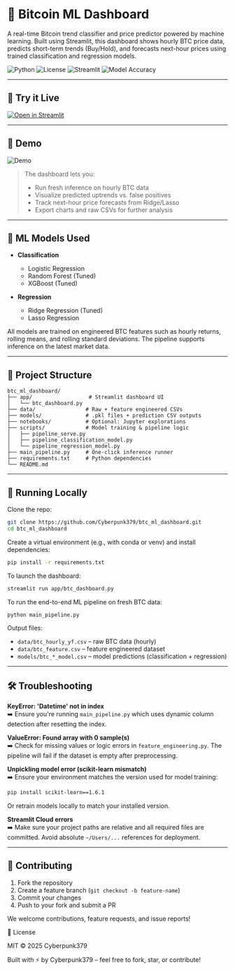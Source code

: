 # 🧠 Bitcoin ML Dashboard

A real-time Bitcoin trend classifier and price predictor powered by machine learning. Built using Streamlit, this dashboard shows hourly BTC price data, predicts short-term trends (Buy/Hold), and forecasts next-hour prices using trained classification and regression models.

![Python](https://img.shields.io/badge/python-3.10-blue)
![License](https://img.shields.io/badge/license-MIT-green)
![Streamlit](https://img.shields.io/badge/Streamlit-Deployed-orange)
![Model Accuracy](https://img.shields.io/badge/accuracy-92%25-brightgreen)

---

## 🚀 Try it Live

[![Open in Streamlit](https://static.streamlit.io/badges/streamlit_badge_black_white.svg)](https://btcmldashboard-9ozcscbhkbzm2xifxgyxnk.streamlit.app)

---

## 📸 Demo

![Demo](demo.gif)

> The dashboard lets you:
> - Run fresh inference on hourly BTC data
> - Visualize predicted uptrends vs. false positives
> - Track next-hour price forecasts from Ridge/Lasso
> - Export charts and raw CSVs for further analysis

---

## 🧰 ML Models Used

- **Classification**  
  - Logistic Regression  
  - Random Forest (Tuned)  
  - XGBoost (Tuned)

- **Regression**  
  - Ridge Regression (Tuned)  
  - Lasso Regression  

All models are trained on engineered BTC features such as hourly returns, rolling means, and rolling standard deviations. The pipeline supports inference on the latest market data.

---

## 📂 Project Structure
```
btc_ml_dashboard/
├── app/                  # Streamlit dashboard UI
│   └── btc_dashboard.py
├── data/                # Raw + feature engineered CSVs
├── models/              # .pkl files + prediction CSV outputs
├── notebooks/           # Optional: Jupyter explorations
├── scripts/             # Model training & pipeline logic
│   ├── pipeline_serve.py
│   ├── pipeline_classification_model.py
│   └── pipeline_regression_model.py
├── main_pipeline.py     # One-click inference runner
├── requirements.txt     # Python dependencies
└── README.md
```

---

## 🧪 Running Locally

Clone the repo:

```bash
git clone https://github.com/Cyberpunk379/btc_ml_dashboard.git
cd btc_ml_dashboard
```

Create a virtual environment (e.g., with conda or venv) and install dependencies:
```bash
pip install -r requirements.txt
```

To launch the dashboard:
```bash
streamlit run app/btc_dashboard.py
```

To run the end-to-end ML pipeline on fresh BTC data:
```bash
python main_pipeline.py
```

Output files:
- `data/btc_hourly_yf.csv` – raw BTC data (hourly)
- `data/btc_feature.csv` – feature engineered dataset
- `models/btc_*_model.csv` – model predictions (classification + regression)

---

## 🛠 Troubleshooting

**KeyError: 'Datetime' not in index**  
➡️ Ensure you're running `main_pipeline.py` which uses dynamic column detection after resetting the index.

**ValueError: Found array with 0 sample(s)**  
➡️ Check for missing values or logic errors in `feature_engineering.py`. The pipeline will fail if the dataset is empty after preprocessing.

**Unpickling model error (scikit-learn mismatch)**  
➡️ Ensure your environment matches the version used for model training:
```bash
pip install scikit-learn==1.6.1
```
Or retrain models locally to match your installed version.

**Streamlit Cloud errors**  
➡️ Make sure your project paths are relative and all required files are committed. Avoid absolute `~/Users/...` references for deployment.

---

## 🤝 Contributing

1. Fork the repository
2. Create a feature branch (`git checkout -b feature-name`)
3. Commit your changes
4. Push to your fork and submit a PR

We welcome contributions, feature requests, and issue reports!

📜 License

MIT © 2025 Cyberpunk379

Built with ⚡ by Cyberpunk379 – feel free to fork, star, or contribute!
